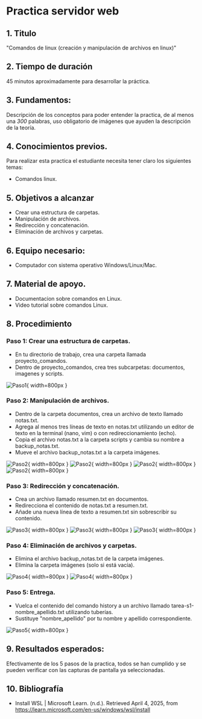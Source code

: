 # Practica servidor web
## 1. Titulo
"Comandos de linux (creación y manipulación de archivos en linux)"
## 2. Tiempo de duración
45 minutos aproximadamente para desarrollar la práctica.

## 3. Fundamentos:
Descripción de los conceptos para poder entender la practica, de al menos una *300* palabras, uso obligatorio de imágenes que ayuden la descripción de la teoría.

## 4. Conocimientos previos.
Para realizar esta practica el estudiante necesita tener claro los siguientes temas:
- Comandos linux.

## 5. Objetivos a alcanzar
- Crear una estructura de carpetas.
- Manipulación de archivos.
- Redirección y concatenación.
- Eliminación de archivos y carpetas.

## 6. Equipo necesario:
- Computador con sistema operativo Windows/Linux/Mac.

## 7. Material de apoyo.
- Documentacion sobre comandos en Linux.
- Video tutorial sobre comandos Linux.
  
## 8. Procedimiento
### Paso 1: Crear una estructura de carpetas.
- En tu directorio de trabajo, crea una carpeta llamada proyecto_comandos.
- Dentro de proyecto_comandos, crea tres subcarpetas: documentos, imagenes y scripts.

![Paso1](imágenes/img1.png){ width=800px }

### Paso 2: Manipulación de archivos.
- Dentro de la carpeta documentos, crea un archivo de texto llamado notas.txt.
- Agrega al menos tres líneas de texto en notas.txt utilizando un editor de texto en la terminal (nano, vim) o con redireccionamiento (echo).
- Copia el archivo notas.txt a la carpeta scripts y cambia su nombre a backup_notas.txt.
- Mueve el archivo backup_notas.txt a la carpeta imágenes.

![Paso2](imágenes/img2.png){ width=800px }
![Paso2](imágenes/img3.png){ width=800px }
![Paso2](imágenes/img4.png){ width=800px }
![Paso2](imágenes/img5.png){ width=800px }

### Paso 3: Redirección y concatenación.
- Crea un archivo llamado resumen.txt en documentos.
- Redirecciona el contenido de notas.txt a resumen.txt.
- Añade una nueva línea de texto a resumen.txt sin sobrescribir su contenido.

![Paso3](imágenes/img6.png){ width=800px }
![Paso3](imágenes/img7.png){ width=800px }
![Paso3](imágenes/img8.png){ width=800px }

### Paso 4: Eliminación de archivos y carpetas.
- Elimina el archivo backup_notas.txt de la carpeta imágenes.
- Elimina la carpeta imágenes (solo si está vacía).

![Paso4](imágenes/img9.png){ width=800px }
![Paso4](imágenes/img10.png){ width=800px }

### Paso 5: Entrega.
- Vuelca el contenido del comando history a un archivo llamado tarea-s1-nombre_apellido.txt utilizando tuberías.
- Sustituye "nombre_apellido" por tu nombre y apellido correspondiente.

![Paso5](imágenes/img11.png){ width=800px }

## 9. Resultados esperados:
    
Efectivamente de los 5 pasos de la practica, todos se han cumplido y se pueden verificar con las capturas de pantalla ya seleccionadas.

## 10. Bibliografía
    
- Install WSL | Microsoft Learn. (n.d.). Retrieved April 4, 2025, from https://learn.microsoft.com/en-us/windows/wsl/install